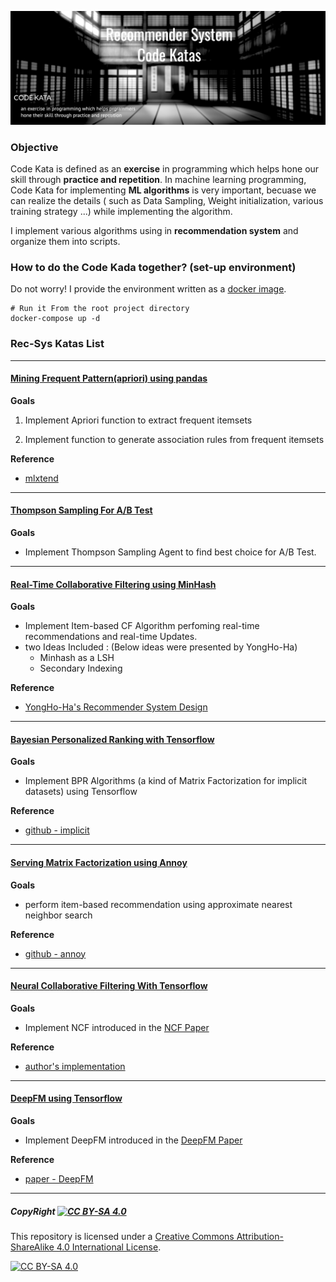 ![header](./src/header.jpg)

### Objective

Code Kata is defined as an **exercise** in programming which helps hone our skill through **practice and repetition**. In machine learning programming, Code Kata for implementing **ML algorithms** is very important, becuase we can realize the details ( such as Data Sampling, Weight initialization, various training strategy ...) while implementing the algorithm. 

I implement various algorithms using in **recommendation system** and organize them into scripts.



### How to do the Code Kada together? (set-up environment)

Do not worry! I provide the environment written as a [docker image](https://hub.docker.com/repository/docker/craftsangjae/jupyter-dojo).

````shell
# Run it From the root project directory
docker-compose up -d
````



### Rec-Sys Katas List



----

#### [Mining Frequent Pattern(apriori) using pandas](https://github.com/craftsangjae/recommender-system-dojo/blob/master/scripts/Mining%20Frequent%20Pattern(apriori)%20using%20Pandas.ipynb)

**Goals**

1. Implement Apriori function to extract frequent itemsets

2. Implement function to generate association rules from frequent itemsets

**Reference**

* [mlxtend](http://rasbt.github.io/mlxtend/user_guide/frequent_patterns/association_rules/)

---

#### [Thompson Sampling For A/B Test](https://github.com/craftsangjae/recommender-system-dojo/blob/master/scripts/Thompson%20Sampling%20Using%20AB%20test.ipynb)

**Goals**

* Implement Thompson Sampling Agent to find best choice for A/B Test.


----

#### [Real-Time Collaborative Filtering using MinHash](https://github.com/craftsangjae/recommender-system-dojo/blob/master/scripts/Realtime%20Collaborative%20Filtering%20using%20MinHash.ipynb)

**Goals**

* Implement Item-based CF Algorithm perfoming real-time recommendations and real-time Updates.
* two Ideas Included : (Below ideas were presented by YongHo-Ha)
  * Minhash as a LSH 
  * Secondary Indexing

**Reference** 

* [YongHo-Ha's Recommender System Design](https://www.slideshare.net/deview/261-52784785)


----

#### [Bayesian Personalized Ranking with Tensorflow](https://github.com/craftsangjae/recommender-system-dojo/blob/master/scripts/Bayesian%20Personalized%20Ranking%20with%20Tensorflow.ipynb)

**Goals**

* Implement BPR Algorithms (a kind of Matrix Factorization for implicit datasets)  using Tensorflow

**Reference** 

* [github - implicit](https://github.com/benfred/implicit)



----

#### [Serving Matrix Factorization using Annoy](https://github.com/craftsangjae/recommender-system-dojo/blob/master/scripts/Serving%20Matrix%20Factorization%20using%20Annoy.ipynb)

**Goals**

* perform item-based recommendation using approximate nearest neighbor search

**Reference**

* [github - annoy](https://github.com/spotify/annoy)



---

#### [Neural Collaborative Filtering With Tensorflow](https://github.com/craftsangjae/recommender-system-dojo/blob/master/scripts/Neural%20Collaborative%20Filtering%20with%20Tensorflow.ipynb)

**Goals**

* Implement NCF introduced in the [NCF Paper](https://arxiv.org/abs/1708.05031)

**Reference**

* [author's implementation](https://github.com/hexiangnan/neural_collaborative_filtering)



---

#### [DeepFM using Tensorflow](https://github.com/craftsangjae/recommender-system-dojo/blob/master/scripts/deepFM%20using%20Tensorflow.ipynb)

**Goals**

* Implement DeepFM introduced in the [DeepFM Paper](https://arxiv.org/pdf/1703.04247.pdf)

**Reference**

* [paper - DeepFM](https://arxiv.org/pdf/1703.04247.pdf)



----

##### CopyRight [![CC BY-SA 4.0][cc-by-sa-shield]][cc-by-sa]

This repository is licensed under a [Creative Commons Attribution-ShareAlike 4.0 International License][cc-by-sa].

[![CC BY-SA 4.0][cc-by-sa-image]][cc-by-sa]

[cc-by-sa]: http://creativecommons.org/licenses/by-sa/4.0/
[cc-by-sa-image]: https://licensebuttons.net/l/by-sa/4.0/88x31.png
[cc-by-sa-shield]: https://img.shields.io/badge/License-CC%20BY--SA%204.0-lightgrey.svg


